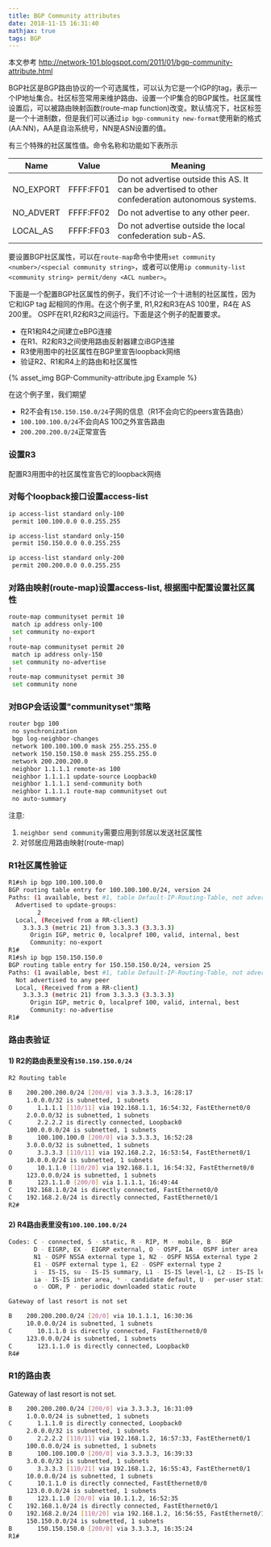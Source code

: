 ```yaml
---
title: BGP Community attributes
date: 2018-11-15 16:31:40
mathjax: true
tags: BGP
---
```


本文参考 http://network-101.blogspot.com/2011/01/bgp-community-attribute.html

BGP社区是BGP路由协议的一个可选属性，可以认为它是一个IGP的tag，表示一个IP地址集合。社区标签常用来维护路由、设置一个IP集合的BGP属性。社区属性设置后，可以被路由映射函数(route-map function)改变。默认情况下，社区标签是一个十进制数，但是我们可以通过`ip bgp-community new-format`使用新的格式(AA:NN)，AA是自治系统号，NN是ASN设置的值。

有三个特殊的社区属性值。命令名称和功能如下表所示


| Name     | Value    | Meaning |
|----------|----------|---------|
|NO_EXPORT| FFFF:FF01| Do not advertise outside this AS. It can be advertised to other confederation autonomous systems.|
|NO_ADVERT| FFFF:FF02| Do not advertise to any other peer.|
|LOCAL_AS | FFFF:FF03| Do not advertise outside the local confederation sub-AS.|

要设置BGP社区属性，可以在`route-map`命令中使用`set community <number>/<special community string>`，或者可以使用`ip community-list <community string> permit/deny <ACL number>`。

下面是一个配置BGP社区属性的例子，我们不讨论一个十进制的社区属性，因为它和IGP tag 起相同的作用。在这个例子里, R1,R2和R3在AS 100里，R4在 AS 200里。 OSPF在R1,R2和R3之间运行。下面是这个例子的配置要求。

- 在R1和R4之间建立eBPG连接
- 在R1、R2和R3之间使用路由反射器建立iBGP连接
- R3使用图中的社区属性在BGP里宣告loopback网络
- 验证R2、R1和R4上的路由和社区属性

{% asset_img BGP-Community-attribute.jpg Example %}


在这个例子里，我们期望

- R2不会有`150.150.150.0/24`子网的信息（R1不会向它的peers宣告路由）
- `100.100.100.0/24`不会向AS 100之外宣告路由
- `200.200.200.0/24`正常宣告


### 设置R3

配置R3用图中的社区属性宣告它的loopback网络

### 对每个loopback接口设置access-list

```sh
ip access-list standard only-100
 permit 100.100.0.0 0.0.255.255

ip access-list standard only-150
 permit 150.150.0.0 0.0.255.255

ip access-list standard only-200
 permit 200.200.0.0 0.0.255.255
```

### 对路由映射(route-map)设置access-list, 根据图中配置设置社区属性

```sh
route-map communityset permit 10
 match ip address only-100
 set community no-export
!
route-map communityset permit 20
 match ip address only-150
 set community no-advertise
!
route-map communityset permit 30
 set community none
```

### 对BGP会话设置"communityset"策略

```sh
router bgp 100
 no synchronization
 bgp log-neighbor-changes
 network 100.100.100.0 mask 255.255.255.0
 network 150.150.150.0 mask 255.255.255.0
 network 200.200.200.0
 neighbor 1.1.1.1 remote-as 100
 neighbor 1.1.1.1 update-source Loopback0
 neighbor 1.1.1.1 send-community both
 neighbor 1.1.1.1 route-map communityset out
 no auto-summary
```

注意:

1. `neighbor send community`需要应用到邻居以发送社区属性
2. 对邻居应用路由映射(route-map)

### R1社区属性验证

```sh
R1#sh ip bgp 100.100.100.0
BGP routing table entry for 100.100.100.0/24, version 24
Paths: (1 available, best #1, table Default-IP-Routing-Table, not advertised to EBGP peer)
  Advertised to update-groups:
        2
  Local, (Received from a RR-client)
    3.3.3.3 (metric 21) from 3.3.3.3 (3.3.3.3)
      Origin IGP, metric 0, localpref 100, valid, internal, best
      Community: no-export
R1#
R1#sh ip bgp 150.150.150.0
BGP routing table entry for 150.150.150.0/24, version 25
Paths: (1 available, best #1, table Default-IP-Routing-Table, not advertised to any peer)
  Not advertised to any peer
  Local, (Received from a RR-client)
    3.3.3.3 (metric 21) from 3.3.3.3 (3.3.3.3)
      Origin IGP, metric 0, localpref 100, valid, internal, best
      Community: no-advertise
R1#
```

### 路由表验证

#### 1) R2的路由表里没有`150.150.150.0/24`

```sh
R2 Routing table 

B    200.200.200.0/24 [200/0] via 3.3.3.3, 16:28:17
     1.0.0.0/32 is subnetted, 1 subnets
O       1.1.1.1 [110/11] via 192.168.1.1, 16:54:32, FastEthernet0/0
     2.0.0.0/32 is subnetted, 1 subnets
C       2.2.2.2 is directly connected, Loopback0
     100.0.0.0/24 is subnetted, 1 subnets
B       100.100.100.0 [200/0] via 3.3.3.3, 16:52:28
     3.0.0.0/32 is subnetted, 1 subnets
O       3.3.3.3 [110/11] via 192.168.2.2, 16:53:54, FastEthernet0/1
     10.0.0.0/24 is subnetted, 1 subnets
O       10.1.1.0 [110/20] via 192.168.1.1, 16:54:32, FastEthernet0/0
     123.0.0.0/24 is subnetted, 1 subnets
B       123.1.1.0 [200/0] via 1.1.1.1, 16:49:44
C    192.168.1.0/24 is directly connected, FastEthernet0/0
C    192.168.2.0/24 is directly connected, FastEthernet0/1
R2#
```

#### 2) R4路由表里没有`100.100.100.0/24`

```sh
Codes: C - connected, S - static, R - RIP, M - mobile, B - BGP
       D - EIGRP, EX - EIGRP external, O - OSPF, IA - OSPF inter area
       N1 - OSPF NSSA external type 1, N2 - OSPF NSSA external type 2
       E1 - OSPF external type 1, E2 - OSPF external type 2
       i - IS-IS, su - IS-IS summary, L1 - IS-IS level-1, L2 - IS-IS level-2
       ia - IS-IS inter area, * - candidate default, U - per-user static route
       o - ODR, P - periodic downloaded static route

Gateway of last resort is not set

B    200.200.200.0/24 [20/0] via 10.1.1.1, 16:30:36
     10.0.0.0/24 is subnetted, 1 subnets
C       10.1.1.0 is directly connected, FastEthernet0/0
     123.0.0.0/24 is subnetted, 1 subnets
C       123.1.1.0 is directly connected, Loopback0
R4#
```


### R1的路由表

Gateway of last resort is not set.

```sh
B    200.200.200.0/24 [200/0] via 3.3.3.3, 16:31:09
     1.0.0.0/24 is subnetted, 1 subnets
C       1.1.1.0 is directly connected, Loopback0
     2.0.0.0/32 is subnetted, 1 subnets
O       2.2.2.2 [110/11] via 192.168.1.2, 16:57:33, FastEthernet0/1
     100.0.0.0/24 is subnetted, 1 subnets
B       100.100.100.0 [200/0] via 3.3.3.3, 16:39:33
     3.0.0.0/32 is subnetted, 1 subnets
O       3.3.3.3 [110/21] via 192.168.1.2, 16:55:43, FastEthernet0/1
     10.0.0.0/24 is subnetted, 1 subnets
C       10.1.1.0 is directly connected, FastEthernet0/0
     123.0.0.0/24 is subnetted, 1 subnets
B       123.1.1.0 [20/0] via 10.1.1.2, 16:52:35
C    192.168.1.0/24 is directly connected, FastEthernet0/1
O    192.168.2.0/24 [110/20] via 192.168.1.2, 16:56:55, FastEthernet0/1
     150.150.0.0/24 is subnetted, 1 subnets
B       150.150.150.0 [200/0] via 3.3.3.3, 16:35:24
R1#
```